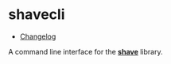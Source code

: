 shavecli
========

- [Changelog](CHANGELOG.md)

A command line interface for the [**shave**][shave-crates.io] library.


[shave-crates.io]: https://crates.io/crates/shave
